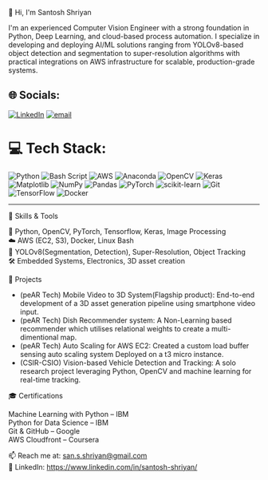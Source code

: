 👋 Hi, I'm Santosh Shriyan

I'm an experienced Computer Vision Engineer with a strong foundation in Python, Deep Learning, and cloud-based process automation. I specialize in developing and deploying AI/ML solutions ranging from YOLOv8-based object detection and segmentation to super-resolution algorithms with practical integrations on AWS infrastructure for scalable, production-grade systems.

## 🌐 Socials:
[![LinkedIn](https://img.shields.io/badge/LinkedIn-%230077B5.svg?logo=linkedin&logoColor=white)](https://linkedin.com/in/santosh-shriyan) [![email](https://img.shields.io/badge/Email-D14836?logo=gmail&logoColor=white)](mailto:san.s.shriyan@gmail.com) 

# 💻 Tech Stack:
![Python](https://img.shields.io/badge/python-3670A0?style=for-the-badge&logo=python&logoColor=ffdd54) ![Bash Script](https://img.shields.io/badge/bash_script-%23121011.svg?style=for-the-badge&logo=gnu-bash&logoColor=white) ![AWS](https://img.shields.io/badge/AWS-%23FF9900.svg?style=for-the-badge&logo=amazon-aws&logoColor=white) ![Anaconda](https://img.shields.io/badge/Anaconda-%2344A833.svg?style=for-the-badge&logo=anaconda&logoColor=white) ![OpenCV](https://img.shields.io/badge/opencv-%23white.svg?style=for-the-badge&logo=opencv&logoColor=white) ![Keras](https://img.shields.io/badge/Keras-%23D00000.svg?style=for-the-badge&logo=Keras&logoColor=white) ![Matplotlib](https://img.shields.io/badge/Matplotlib-%23ffffff.svg?style=for-the-badge&logo=Matplotlib&logoColor=black) ![NumPy](https://img.shields.io/badge/numpy-%23013243.svg?style=for-the-badge&logo=numpy&logoColor=white) ![Pandas](https://img.shields.io/badge/pandas-%23150458.svg?style=for-the-badge&logo=pandas&logoColor=white) ![PyTorch](https://img.shields.io/badge/PyTorch-%23EE4C2C.svg?style=for-the-badge&logo=PyTorch&logoColor=white) ![scikit-learn](https://img.shields.io/badge/scikit--learn-%23F7931E.svg?style=for-the-badge&logo=scikit-learn&logoColor=white) ![Git](https://img.shields.io/badge/git-%23F05033.svg?style=for-the-badge&logo=git&logoColor=white) ![TensorFlow](https://img.shields.io/badge/TensorFlow-%23FF6F00.svg?style=for-the-badge&logo=TensorFlow&logoColor=white) ![Docker](https://img.shields.io/badge/docker-%230db7ed.svg?style=for-the-badge&logo=docker&logoColor=white)

---

🔧 Skills & Tools

🧠 Python, OpenCV, PyTorch, Tensorflow, Keras, Image Processing<br/>
☁️ AWS (EC2, S3), Docker, Linux Bash<br/>
🎯 YOLOv8(Segmentation, Detection), Super-Resolution, Object Tracking<br/>
🛠️ Embedded Systems, Electronics, 3D asset creation<br/>

📌 Projects

* (peAR Tech) Mobile Video to 3D System(Flagship product): End-to-end development of a 3D asset generation pipeline using smartphone video input.<br/>
* (peAR Tech) Dish Recommender system: A Non-Learning based recommender which utilises relational weights to create a multi-dimentional map.<br/>
* (peAR Tech) Auto Scaling for AWS EC2: Created a custom load buffer sensing auto scaling system Deployed on a t3 micro instance.<br/>
* (CSIR-CSIO) Vision-based Vehicle Detection and Tracking: A solo research project leveraging Python, OpenCV and machine learning for real-time tracking.<br/>

🎓 Certifications

Machine Learning with Python – IBM<br/>
Python for Data Science – IBM<br/>
Git & GitHub – Google<br/>
AWS Cloudfront – Coursera<br/>

📫 Reach me at: san.s.shriyan@gmail.com<br/>
🔗 LinkedIn: https://www.linkedin.com/in/santosh-shriyan/
